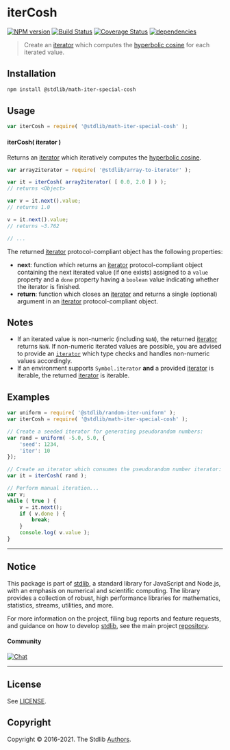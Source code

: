 <!--

@license Apache-2.0

Copyright (c) 2020 The Stdlib Authors.

Licensed under the Apache License, Version 2.0 (the "License");
you may not use this file except in compliance with the License.
You may obtain a copy of the License at

   http://www.apache.org/licenses/LICENSE-2.0

Unless required by applicable law or agreed to in writing, software
distributed under the License is distributed on an "AS IS" BASIS,
WITHOUT WARRANTIES OR CONDITIONS OF ANY KIND, either express or implied.
See the License for the specific language governing permissions and
limitations under the License.

-->

# iterCosh

[![NPM version][npm-image]][npm-url] [![Build Status][test-image]][test-url] [![Coverage Status][coverage-image]][coverage-url] [![dependencies][dependencies-image]][dependencies-url]

> Create an [iterator][mdn-iterator-protocol] which computes the [hyperbolic cosine][@stdlib/math/base/special/cosh] for each iterated value.

<!-- Section to include introductory text. Make sure to keep an empty line after the intro `section` element and another before the `/section` close. -->

<section class="intro">

</section>

<!-- /.intro -->

<!-- Package usage documentation. -->

<section class="installation">

## Installation

```bash
npm install @stdlib/math-iter-special-cosh
```

</section>

<section class="usage">

## Usage

```javascript
var iterCosh = require( '@stdlib/math-iter-special-cosh' );
```

#### iterCosh( iterator )

Returns an [iterator][mdn-iterator-protocol] which iteratively computes the [hyperbolic cosine][@stdlib/math/base/special/cosh].

```javascript
var array2iterator = require( '@stdlib/array-to-iterator' );

var it = iterCosh( array2iterator( [ 0.0, 2.0 ] ) );
// returns <Object>

var v = it.next().value;
// returns 1.0

v = it.next().value;
// returns ~3.762

// ...
```

The returned [iterator][mdn-iterator-protocol] protocol-compliant object has the following properties:

-   **next**: function which returns an [iterator][mdn-iterator-protocol] protocol-compliant object containing the next iterated value (if one exists) assigned to a `value` property and a `done` property having a `boolean` value indicating whether the iterator is finished.
-   **return**: function which closes an [iterator][mdn-iterator-protocol] and returns a single (optional) argument in an [iterator][mdn-iterator-protocol] protocol-compliant object.

</section>

<!-- /.usage -->

<!-- Package usage notes. Make sure to keep an empty line after the `section` element and another before the `/section` close. -->

<section class="notes">

## Notes

-   If an iterated value is non-numeric (including `NaN`), the returned [iterator][mdn-iterator-protocol] returns `NaN`. If non-numeric iterated values are possible, you are advised to provide an [`iterator`][mdn-iterator-protocol] which type checks and handles non-numeric values accordingly.
-   If an environment supports `Symbol.iterator` **and** a provided [iterator][mdn-iterator-protocol] is iterable, the returned [iterator][mdn-iterator-protocol] is iterable.

</section>

<!-- /.notes -->

<!-- Package usage examples. -->

<section class="examples">

## Examples

<!-- eslint no-undef: "error" -->

```javascript
var uniform = require( '@stdlib/random-iter-uniform' );
var iterCosh = require( '@stdlib/math-iter-special-cosh' );

// Create a seeded iterator for generating pseudorandom numbers:
var rand = uniform( -5.0, 5.0, {
    'seed': 1234,
    'iter': 10
});

// Create an iterator which consumes the pseudorandom number iterator:
var it = iterCosh( rand );

// Perform manual iteration...
var v;
while ( true ) {
    v = it.next();
    if ( v.done ) {
        break;
    }
    console.log( v.value );
}
```

</section>

<!-- /.examples -->

<!-- Section to include cited references. If references are included, add a horizontal rule *before* the section. Make sure to keep an empty line after the `section` element and another before the `/section` close. -->

<section class="references">

</section>

<!-- /.references -->

<!-- Section for all links. Make sure to keep an empty line after the `section` element and another before the `/section` close. -->


<section class="main-repo" >

* * *

## Notice

This package is part of [stdlib][stdlib], a standard library for JavaScript and Node.js, with an emphasis on numerical and scientific computing. The library provides a collection of robust, high performance libraries for mathematics, statistics, streams, utilities, and more.

For more information on the project, filing bug reports and feature requests, and guidance on how to develop [stdlib][stdlib], see the main project [repository][stdlib].

#### Community

[![Chat][chat-image]][chat-url]

---

## License

See [LICENSE][stdlib-license].


## Copyright

Copyright &copy; 2016-2021. The Stdlib [Authors][stdlib-authors].

</section>

<!-- /.stdlib -->

<!-- Section for all links. Make sure to keep an empty line after the `section` element and another before the `/section` close. -->

<section class="links">

[npm-image]: http://img.shields.io/npm/v/@stdlib/math-iter-special-cosh.svg
[npm-url]: https://npmjs.org/package/@stdlib/math-iter-special-cosh

[test-image]: https://github.com/stdlib-js/math-iter-special-cosh/actions/workflows/test.yml/badge.svg
[test-url]: https://github.com/stdlib-js/math-iter-special-cosh/actions/workflows/test.yml

[coverage-image]: https://img.shields.io/codecov/c/github/stdlib-js/math-iter-special-cosh/main.svg
[coverage-url]: https://codecov.io/github/stdlib-js/math-iter-special-cosh?branch=main

[dependencies-image]: https://img.shields.io/david/stdlib-js/math-iter-special-cosh.svg
[dependencies-url]: https://david-dm.org/stdlib-js/math-iter-special-cosh/main

[chat-image]: https://img.shields.io/gitter/room/stdlib-js/stdlib.svg
[chat-url]: https://gitter.im/stdlib-js/stdlib/

[stdlib]: https://github.com/stdlib-js/stdlib

[stdlib-authors]: https://github.com/stdlib-js/stdlib/graphs/contributors

[stdlib-license]: https://raw.githubusercontent.com/stdlib-js/math-iter-special-cosh/main/LICENSE

[mdn-iterator-protocol]: https://developer.mozilla.org/en-US/docs/Web/JavaScript/Reference/Iteration_protocols#The_iterator_protocol

[@stdlib/math/base/special/cosh]: https://github.com/stdlib-js/math-base-special-cosh

</section>

<!-- /.links -->
